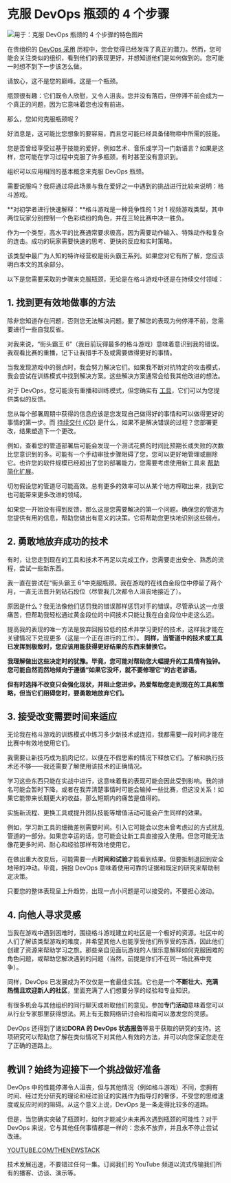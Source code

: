 # 克服 DevOps 瓶颈的 4 个步骤

![用于：克服 DevOps 瓶颈的 4 个步骤的特色图片](https://cdn.thenewstack.io/media/2024/04/7b010bb6-devops-hurdle-1024x576.jpg)

在贵组织的 [DevOps 采用](https://thenewstack.io/devops/) 历程中，您会觉得已经发挥了真正的潜力。然而，您可能会关注类似的组织，看到他们的表现更好，并想知道他们是如何做到的。您可能一时想不到下一步该怎么做。

请放心，这不是您的巅峰。这是一个瓶颈。

瓶颈很有趣：它们既令人欣慰，又令人沮丧。您并没有落后，但停滞不前会成为一个真正的问题，因为它意味着您也没有前进。

那么，您如何克服瓶颈呢？

好消息是，这可能比您想象的要容易，而且您可能已经具备储物柜中所需的技能。

您是否曾经享受过基于技能的爱好，例如艺术、音乐或学习一门新语言？如果是这样，您可能在学习过程中克服了许多瓶颈，有时甚至没有意识到。

组织可以应用相同的基本概念来克服 DevOps 瓶颈。

需要说服吗？我将通过将此场景与我在爱好之一中遇到的挑战进行比较来说明：格斗游戏。

**对初学者进行快速解释：**格斗游戏是一种竞争性的 1 对 1 视频游戏类型，其中两位玩家分别控制一个色彩缤纷的角色，并在三轮比赛中决一胜负。

作为一个类型，高水平的比赛通常要求极高，因为需要动作输入、特殊动作和复杂的连击。成功的玩家需要快速的思考、更快的反应和实时策略。

该类型中最广为人知的特许经营权是街头霸王系列。如果您对它有所了解，您应该明白本文的其余部分。

以下是您需要采取的步骤来克服瓶颈，无论是在格斗游戏中还是在持续交付领域：

## 1. 找到更有效地做事的方法

除非您知道存在问题，否则您无法解决问题。要了解您的表现为何停滞不前，您需要进行一些自我反省。

对我来说，“街头霸王 6”（我目前玩得最多的格斗游戏）意味着意识到我的错误。我观看比赛的重播，记下让我措手不及或需要做得更好的事情。

当我发现游戏中的弱点时，我会努力解决它们。如果我不断对抗特定的攻击模式，我会尝试在训练模式中找到解决方案。这些解决方案通常会给我其他改进的想法。

对于 DevOps，您可能没有重播和训练模式，但您确实有 [工具](https://thenewstack.io/devops-toolchains-beat-off-the-shelf-platforms/)，它们可以为您提供类似的反馈。

您从每个部署周期中获得的信息应该是您发现自己做得好的事情和可以做得更好的事情的第一步。而 [持续交付 (CD)](https://thenewstack.io/a-primer-continuous-integration-and-continuous-delivery-ci-cd/) 是什么，如果不是解决错误的过程？您部署更改，结果塑造下一个更改。

例如，查看您的管道部署后可能会发现一个测试花费的时间比预期长或失败的次数比您意识到的多。可能有一个手动审批步骤阻碍了您，您可以更好地管理或删除它。也许您的软件规模已经超出了您的部署能力，您需要考虑使用新工具来 [帮助简化扩展](https://octopus.com/devops/glossary/yaml-sprawl/)。

切勿假设您的管道尽可能高效。总有更多的效率可以从某个地方榨取出来，找到它也可能带来更多改进的领域。

如果您一开始没有得到反馈，那么这是您需要解决的第一个问题。确保您的管道为您提供有用的信息，帮助您做出有意义的决策。它将帮助您更快地识别这些弱点。

## 2. 勇敢地放弃成功的技术

有时，让您走到现在的工具和技术不再足以完成工作，您需要走出安全、熟悉的流程，尝试一些新东西。

我一直在尝试在“街头霸王 6”中克服瓶颈。我在游戏的在线白金段位中停留了两个月，一直无法晋升到钻石段位（尽管我几次都令人沮丧地接近了）。

原因是什么？我无法像他们惩罚我的错误那样惩罚对手的错误。尽管承认这一点很痛苦，但帮助我轻松通过黄金段位的中间技术只能让我在白金段位中走这么远。

提高我的表现的唯一方法是放弃回报较低的技术并学习更好的技术，这样我才能在关键情况下兑现更多（这是一个正在进行的工作）。
**同样，当管道中的技术或工具已发挥到极致时，您应该用能获得更好结果的东西来替换它。**

**我理解做出这些决定时的犹豫。毕竟，您可能对帮助您大幅提升的工具情有独钟。您可能自然而然地倾向于遵循“如果它没坏，就不要修理它”的古老谚语。**

**但有时选择不改变只会强化现状，并阻止您进步。热爱帮助您走到现在的工具和策略，但当它们阻碍您时，要勇敢地放弃它们。**

## **3. 接受改变需要时间来适应**

无论我在格斗游戏的训练模式中练习多少新技术或连招，我都需要一段时间才能在比赛中有效地使用它们。

我需要让新技巧成为肌肉记忆，以便在不假思索的情况下释放它们。了解和执行技术还不够——我还需要了解使用该技术的正确情况。

学习这些东西只能在实战中进行，这意味着我的表现可能会因此受到影响。我的排名可能会暂时下降，或者在我弄清楚事情时可能会输掉一些比赛，但这没关系！如果它能带来长期更大的收益，那么短期内的痛苦是值得的。

实施新流程、更换工具或提升团队技能等增值活动可能会产生同样的效果。

例如，学习新工具的细微差别需要时间。引入它可能会以您未曾考虑过的方式扰乱管道的一部分。如果您幸运的话，您可能会让新工具直接投入使用。但您可能无法像花更多时间、耐心和经验那样有效地使用它。

在做出重大改变后，可能需要一点**时间和试验**才能看到结果。但要抵制退回到安全地带的冲动。毕竟，拥抱 DevOps 意味着使用可靠的证据和既定的研究来帮助制定决策。

只要您的整体表现呈上升趋势，出现一点小问题是可以接受的。不要担心波动。

## **4. 向他人寻求灵感**

当我在游戏中遇到困难时，围绕格斗游戏建立的社区是一个极好的资源。社区中的人们了解该类型游戏的难度，并希望其他人也能享受他们所享受的东西，因此他们创建了资源来帮助学习之旅。那些亲自见面玩游戏的人很乐意解释如何克服困难的角色问题，或帮助您解决遇到的问题（当然，前提是你们不在同一场比赛中竞争）。

同样，DevOps 已发展成为不仅仅是一套最佳实践。它也是一个**不断壮大、充满热情且欢迎新人的社区**，里面充满了人们想要分享的经验和专业知识。

有很多机会与其他组织的同行聊天或听取他们的意见。参加**专门活动**意味着您可以从行业专家那里获得想法。网上有无数网络研讨会和指南可以激发您的灵感。

DevOps 还得到了诸如**DORA 的 DevOps 状态报告**等易于获取的研究的支持。这项研究可以帮助您了解在类似情况下对其他人有效的方法，并可以向您保证您走在了正确的道路上。

## **教训？始终为迎接下一个挑战做好准备**

DevOps 中的性能停滞令人沮丧，但与其他情况（例如格斗游戏）不同，您拥有时间、经过充分研究的理论和经过验证的实践作为指导灯的奢侈，不受您的思维速度或反应时间的阻碍。从这个意义上说，DevOps 是一条走得比较多的道路。

但是，当您确实突破了瓶颈时，如何才能减少未来再次遇到瓶颈的可能性？对于 DevOps 来说，它与其他任何事情都是一样的：您永不放弃，并且永不停止尝试改进。

[YOUTUBE.COM/THENEWSTACK](https://youtube.com/thenewstack?sub_confirmation=1)

技术发展迅速，不要错过任何一集。订阅我们的 YouTube 频道以流式传输我们所有的播客、访谈、演示等。